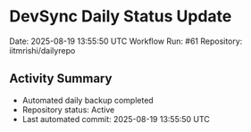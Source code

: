 # DevSync Daily Status Update
Date: 2025-08-19 13:55:50 UTC
Workflow Run: #61
Repository: iitmrishi/dailyrepo

## Activity Summary
- Automated daily backup completed
- Repository status: Active
- Last automated commit: 2025-08-19 13:55:50 UTC
